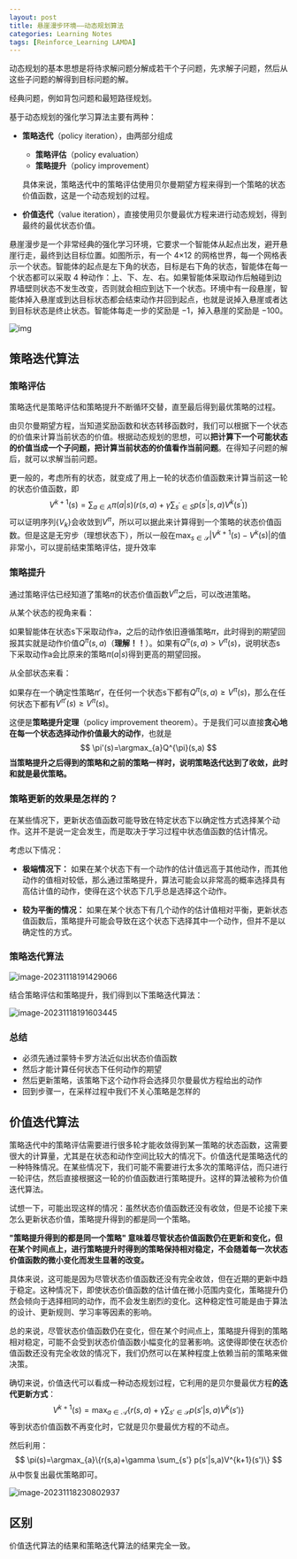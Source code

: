 ```yaml
---
layout: post
title: 悬崖漫步环境——动态规划算法
categories: Learning Notes
tags: [Reinforce_Learning LAMDA]
---
```


动态规划的基本思想是将待求解问题分解成若干个子问题，先求解子问题，然后从这些子问题的解得到目标问题的解。

经典问题，例如背包问题和最短路径规划。

基于动态规划的强化学习算法主要有两种：

* **策略迭代**（policy iteration），由两部分组成

  * **策略评估**（policy evaluation）
  * **策略提升**（policy improvement）

  具体来说，策略迭代中的策略评估使用贝尔曼期望方程来得到一个策略的状态价值函数，这是一个动态规划的过程。

* **价值迭代**（value iteration），直接使用贝尔曼最优方程来进行动态规划，得到最终的最优状态价值。

悬崖漫步是一个非常经典的强化学习环境，它要求一个智能体从起点出发，避开悬崖行走，最终到达目标位置。如图所示，有一个 4×12 的网格世界，每一个网格表示一个状态。智能体的起点是左下角的状态，目标是右下角的状态，智能体在每一个状态都可以采取 4 种动作：上、下、左、右。如果智能体采取动作后触碰到边界墙壁则状态不发生改变，否则就会相应到达下一个状态。环境中有一段悬崖，智能体掉入悬崖或到达目标状态都会结束动作并回到起点，也就是说掉入悬崖或者达到目标状态是终止状态。智能体每走一步的奖励是 −1，掉入悬崖的奖励是 −100。

![img](https://repo-for-md.oss-cn-beijing.aliyuncs.com/img/540.f28e3c6f.png)

## 策略迭代算法

### 策略评估

策略迭代是策略评估和策略提升不断循环交替，直至最后得到最优策略的过程。

由贝尔曼期望方程，当知道奖励函数和状态转移函数时，我们可以根据下一个状态的价值来计算当前状态的价值。根据动态规划的思想，可以**把计算下一个可能状态的价值当成一个子问题，把计算当前状态的价值看作当前问题**。在得知子问题的解后，就可以求解当前问题。

更一般的，考虑所有的状态，就变成了用上一轮的状态价值函数来计算当前这一轮的状态价值函数，即
$$
V^{k+1}(s)=\sum_{a \in A}\pi(a|s)(r(s,a)+\gamma \sum_{s^{'} \in S}p(s^{'}|s,a)V^{k}(s^{'}))
$$
可以证明序列$\{V_{k}\}$会收敛到$V^{\pi}$，所以可以据此来计算得到一个策略的状态价值函数。但是这是无穷步（理想状态下），所以一般在$\max_{s \in \mathcal{S}}|V^{k+1}(s)-V^{k}(s)|$的值非常小，可以提前结束策略评估，提升效率

### 策略提升

通过策略评估已经知道了策略$\pi$的状态价值函数$V^{\pi}$之后，可以改进策略。

从某个状态的视角来看：

如果智能体在状态s下采取动作a，之后的动作依旧遵循策略$\pi$，此时得到的期望回报其实就是动作价值$Q^{\pi}(s,a)$（**理解！！**）。如果有$Q^{\pi}(s,a) > V^{\pi}(s)$，说明状态s下采取动作a会比原来的策略$\pi(a|s)$得到更高的期望回报。

从全部状态来看：

如果存在一个确定性策略$\pi'$，在任何一个状态s下都有$Q^{\pi}(s,a) \geq V^{\pi}(s)$，那么在任何状态下都有$V^{\pi'}(s) \geq V^{\pi}(s)$。

这便是**策略提升定理**（policy improvement theorem）。于是我们可以直接**贪心地在每一个状态选择动作价值最大的动作**，也就是
$$
\pi'(s)=\argmax_{a}Q^{\pi}(s,a)
$$
**当策略提升之后得到的策略和之前的策略一样时，说明策略迭代达到了收敛，此时和就是最优策略。**

### 策略更新的效果是怎样的？

在某些情况下，更新状态值函数可能导致在特定状态下以确定性方式选择某个动作。这并不是说一定会发生，而是取决于学习过程中状态值函数的估计情况。

考虑以下情况：

* **极端情况下：** 如果在某个状态下有一个动作的估计值远高于其他动作，而其他动作的值相对较低，那么通过策略提升，算法可能会以非常高的概率选择具有高估计值的动作，使得在这个状态下几乎总是选择这个动作。

* **较为平衡的情况：** 如果在某个状态下有几个动作的估计值相对平衡，更新状态值函数后，策略提升可能会导致在这个状态下选择其中一个动作，但并不是以确定性的方式。

### 策略迭代算法

![image-20231118191429066](https://repo-for-md.oss-cn-beijing.aliyuncs.com/img/image-20231118191429066.png)

结合策略评估和策略提升，我们得到以下策略迭代算法：

![image-20231118191603445](https://repo-for-md.oss-cn-beijing.aliyuncs.com/img/image-20231118191603445.png)

### 总结

* 必须先通过蒙特卡罗方法近似出状态价值函数
* 然后才能计算任何状态下任何动作的期望
* 然后更新策略，该策略下这个动作将会选择贝尔曼最优方程给出的动作
* 回到步骤一，在采样过程中我们不关心策略是怎样的

## 价值迭代算法

策略迭代中的策略评估需要进行很多轮才能收敛得到某一策略的状态函数，这需要很大的计算量，尤其是在状态和动作空间比较大的情况下。价值迭代是策略迭代的一种特殊情况。在某些情况下，我们可能不需要进行太多次的策略评估，而只进行一轮评估，然后直接根据这一轮的价值函数进行策略提升。这样的算法被称为价值迭代算法。

试想一下，可能出现这样的情况：虽然状态价值函数还没有收敛，但是不论接下来怎么更新状态价值，策略提升得到的都是同一个策略。

**"策略提升得到的都是同一个策略" 意味着尽管状态价值函数仍在更新和变化，但在某个时间点上，进行策略提升时得到的策略保持相对稳定，不会随着每一次状态价值函数的微小变化而发生显著的改变。**

具体来说，这可能是因为尽管状态价值函数还没有完全收敛，但在近期的更新中趋于稳定。这种情况下，即使状态价值函数的估计值在微小范围内变化，策略提升仍然会倾向于选择相同的动作，而不会发生剧烈的变化。这种稳定性可能是由于算法的设计、更新规则、学习率等因素的影响。

总的来说，尽管状态价值函数仍在变化，但在某个时间点上，策略提升得到的策略相对稳定，可能不会受到状态价值函数小幅变化的显著影响。这使得即使在状态价值函数还没有完全收敛的情况下，我们仍然可以在某种程度上依赖当前的策略来做决策。

确切来说，价值迭代可以看成一种动态规划过程，它利用的是贝尔曼最优方程**的迭代更新方式**：
$$
V^{k+1}(s)=\max_{a \in \mathcal{A}}\{r(s,a)+\gamma \sum_{s' \in \mathcal{S}}p(s'|s,a)V^{k}(s') \}
$$
等到状态价值函数不再变化时，它就是贝尔曼最优方程的不动点。

然后利用：
$$
\pi(s)=\argmax_{a}\{r(s,a)+\gamma \sum_{s'} p(s'|s,a)V^{k+1}(s')\}
$$
从中恢复出最优策略即可。

![image-20231118230802937](https://repo-for-md.oss-cn-beijing.aliyuncs.com/img/image-20231118230802937.png)

## 区别

价值迭代算法的结果和策略迭代算法的结果完全一致。